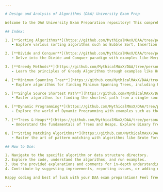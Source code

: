 ```yaml
---

# Design and Analysis of Algorithms (DAA) University Exam Prep

Welcome to the DAA University Exam Preparation repository! This comprehensive collection of algorithms and data structures is designed to help you excel in your Design and Analysis of Algorithms course. Whether you're gearing up for exams or simply looking to deepen your understanding, you'll find a wealth of resources here.

## Index:

1. [**Sorting Algorithms**](https://github.com/MythicalMAxX/DAA/tree/personal/SORTING%20ALGO)
   - Explore various sorting algorithms such as Bubble Sort, Insertion Sort, Selection Sort, Merge Sort, Quick Sort, and more. Understand their working principles and efficiency.

2. [**Divide and Conquer**](https://github.com/MythicalMAxX/DAA/tree/personal/Divide%20and%20Conquer)
   - Delve into the Divide and Conquer paradigm with examples like Merge Sort, Binary Search, and Matrix Multiplication. Master the art of breaking down complex problems into manageable subproblems.

3. [**Greedy Methods**](https://github.com/MythicalMAxX/DAA/tree/personal/Greedy%20Methods)
   - Learn the principles of Greedy Algorithms through examples like Huffman Coding, Activity Selection, and Dijkstra's Algorithm. Understand how making locally optimal choices can lead to global optimization.

4. [**Minimum Spanning Tree**](https://github.com/MythicalMAxX/DAA/tree/personal/Minimum%20Spanning%20Tree)
   - Explore algorithms for finding Minimum Spanning Trees, including Prim's and Kruskal's algorithms. Understand their applications in network design and optimization.

5. [**Single Source Shortest Path**](https://github.com/MythicalMAxX/DAA/tree/personal/Single%20Source%20Shortest%20Path)
   - Master algorithms for finding the shortest path from a single source to all other vertices in a graph. Dive into Dijkstra's Algorithm and Bellman Ford Algorithm.

6. [**Dynamic Programming**](https://github.com/MythicalMAxX/DAA/tree/personal/Dynamic%20Programming)
   - Explore the world of Dynamic Programming with examples such as the Knapsack Problem, Longest Common Subsequence, and Matrix Chain Multiplication. Uncover the power of optimal substructure and overlapping subproblems.

7. [**Trees & Heaps**](https://github.com/MythicalMAxX/DAA/tree/personal/Trees%20%26%20Heaps)
   - Understand the fundamentals of Trees and Heaps. Explore Binary Trees, AVL Trees, and Heap Sort. Learn how these data structures contribute to efficient algorithm design.

8. [**String Matching Algorithms**](https://github.com/MythicalMAxX/DAA/tree/personal/String)
   - Master the art of pattern matching with algorithms like Brute Force, Knuth-Morris-Pratt, and Boyer-Moore. Enhance your skills in efficiently searching for patterns within strings.

## How to Use:

1. Navigate to the specific algorithm or data structure directory.
2. Explore the code, understand the algorithms, and run examples.
3. Use the provided explanations and comments for in-depth understanding.
4. Contribute by suggesting improvements, reporting issues, or adding new algorithms.

Happy coding and best of luck with your DAA exam preparation! Feel free to reach out if you have any questions or suggestions.

---
```

